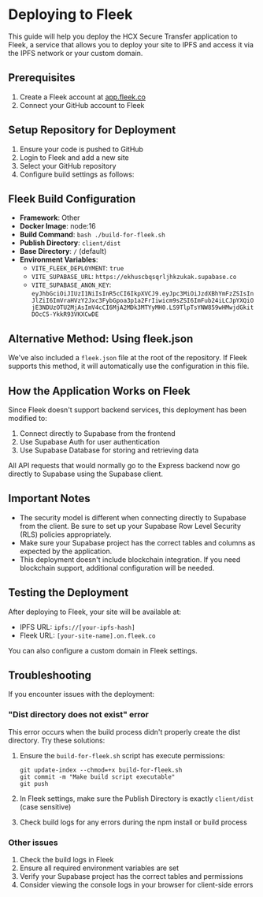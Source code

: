# Deploying to Fleek

This guide will help you deploy the HCX Secure Transfer application to Fleek, a service that allows you to deploy your site to IPFS and access it via the IPFS network or your custom domain.

## Prerequisites

1. Create a Fleek account at [app.fleek.co](https://app.fleek.co/)
2. Connect your GitHub account to Fleek

## Setup Repository for Deployment

1. Ensure your code is pushed to GitHub
2. Login to Fleek and add a new site
3. Select your GitHub repository
4. Configure build settings as follows:

## Fleek Build Configuration

- **Framework**: Other
- **Docker Image**: node:16
- **Build Command**: `bash ./build-for-fleek.sh`
- **Publish Directory**: `client/dist`
- **Base Directory**: `/` (default)
- **Environment Variables**: 
  - `VITE_FLEEK_DEPLOYMENT`: `true`
  - `VITE_SUPABASE_URL`: `https://ekhuscbqsqrljhkzukak.supabase.co`
  - `VITE_SUPABASE_ANON_KEY`: `eyJhbGciOiJIUzI1NiIsInR5cCI6IkpXVCJ9.eyJpc3MiOiJzdXBhYmFzZSIsInJlZiI6ImVraHVzY2Jxc3FybGpoa3p1a2FrIiwicm9sZSI6ImFub24iLCJpYXQiOjE3NDUzOTU2MjAsImV4cCI6MjA2MDk3MTYyMH0.LS9TlpTsYNW859wHMwjdGkitDOcC5-YkkR93VKXCwDE`

## Alternative Method: Using fleek.json

We've also included a `fleek.json` file at the root of the repository. If Fleek supports this method, it will automatically use the configuration in this file.

## How the Application Works on Fleek

Since Fleek doesn't support backend services, this deployment has been modified to:

1. Connect directly to Supabase from the frontend
2. Use Supabase Auth for user authentication
3. Use Supabase Database for storing and retrieving data

All API requests that would normally go to the Express backend now go directly to Supabase using the Supabase client.

## Important Notes

- The security model is different when connecting directly to Supabase from the client. Be sure to set up your Supabase Row Level Security (RLS) policies appropriately.
- Make sure your Supabase project has the correct tables and columns as expected by the application.
- This deployment doesn't include blockchain integration. If you need blockchain support, additional configuration will be needed.

## Testing the Deployment

After deploying to Fleek, your site will be available at:
- IPFS URL: `ipfs://[your-ipfs-hash]`
- Fleek URL: `[your-site-name].on.fleek.co`

You can also configure a custom domain in Fleek settings.

## Troubleshooting

If you encounter issues with the deployment:

### "Dist directory does not exist" error

This error occurs when the build process didn't properly create the dist directory. Try these solutions:

1. Ensure the `build-for-fleek.sh` script has execute permissions:
   ```
   git update-index --chmod=+x build-for-fleek.sh
   git commit -m "Make build script executable"
   git push
   ```

2. In Fleek settings, make sure the Publish Directory is exactly `client/dist` (case sensitive)

3. Check build logs for any errors during the npm install or build process

### Other issues

1. Check the build logs in Fleek
2. Ensure all required environment variables are set
3. Verify your Supabase project has the correct tables and permissions
4. Consider viewing the console logs in your browser for client-side errors 